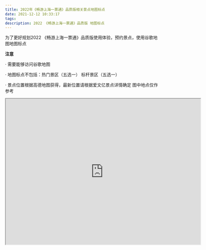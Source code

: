```yaml
---
title: 2022年《畅游上海一票通》品质版相关景点地图标点
date: 2021-12-12 10:33:17
tags:
description: 2022 《畅游上海一票通》品质版 地图标点
---
```


为了更好规划2022 《畅游上海一票通》品质版使用体验，预约景点，使用谷歌地图地图标点

**注意**

· 需要能够访问谷歌地图

· 地图标点不包括：热门景区（五选一） 标杆景区（五选一）

· 景点位置根据高德地图获得，最新位置请根据爱文亿景点详情确定 图中地点仅作参考


<iframe src="https://www.google.com/maps/d/embed?mid=1oYic3aNvTNa81_bkHGq8asLDlHg9Lxyo&ehbc=2E312F" width="640" height="480"></iframe>